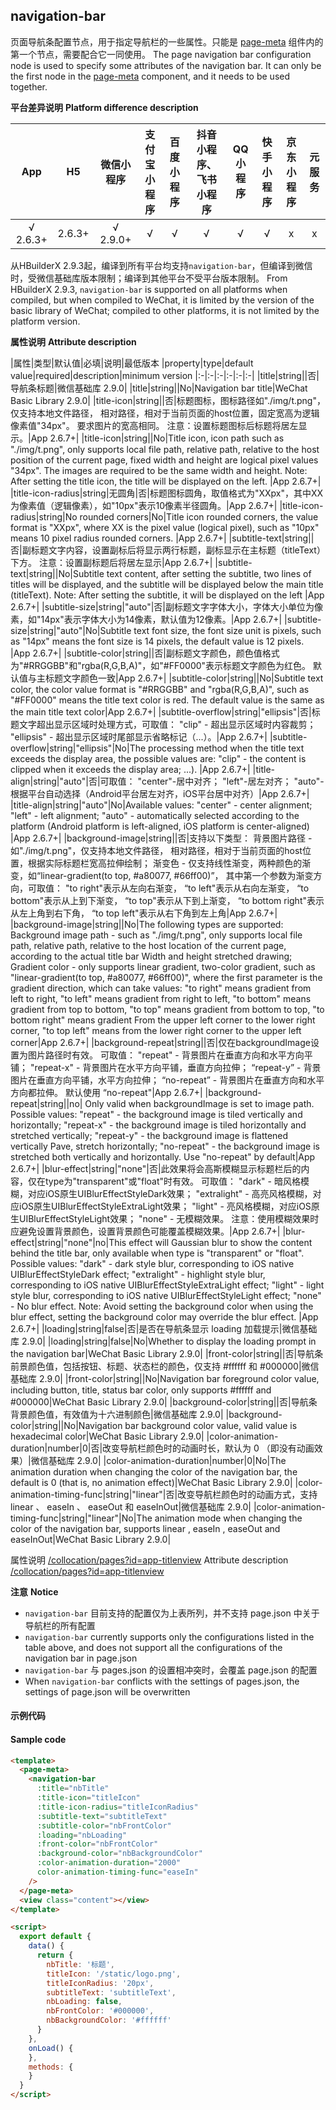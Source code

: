 ## navigation-bar

页面导航条配置节点，用于指定导航栏的一些属性。只能是 [page-meta](https://uniapp.dcloud.io/component/page-meta) 组件内的第一个节点，需要配合它一同使用。
The page navigation bar configuration node is used to specify some attributes of the navigation bar. It can only be the first node in the [page-meta](https://uniapp.dcloud.io/component/page-meta) component, and it needs to be used together.

**平台差异说明**
**Platform difference description**

|App|H5|微信小程序|支付宝小程序|百度小程序|抖音小程序、飞书小程序|QQ小程序|快手小程序|京东小程序|元服务|
|:-:|:-:|:-:|:-:|:-:|:-:|:-:|:-:|:-:|:-:|
|√ 2.6.3+|2.6.3+|√ 2.9.0+|√|√|√|√|√|x|x|

<!-- UNIAPPCOMJSON.navigation-bar.compatibility -->

从HBuilderX 2.9.3起，编译到所有平台均支持`navigation-bar`，但编译到微信时，受微信基础库版本限制；编译到其他平台不受平台版本限制。
From HBuilderX 2.9.3, `navigation-bar` is supported on all platforms when compiled, but when compiled to WeChat, it is limited by the version of the basic library of WeChat; compiled to other platforms, it is not limited by the platform version.

**属性说明**
**Attribute description**

|属性|类型|默认值|必填|说明|最低版本
|property|type|default value|required|description|minimum version
|:-|:-|:-|:-|:-|:-|
|title|string||否|导航条标题|微信基础库 2.9.0|
|title|string||No|Navigation bar title|WeChat Basic Library 2.9.0|
|title-icon|string||否|标题图标，图标路径如"./img/t.png"，仅支持本地文件路径， 相对路径，相对于当前页面的host位置，固定宽高为逻辑像素值"34px"。 要求图片的宽高相同。 注意：设置标题图标后标题将居左显示。|App 2.6.7+|
|title-icon|string||No|Title icon, icon path such as "./img/t.png", only supports local file path, relative path, relative to the host position of the current page, fixed width and height are logical pixel values "34px". The images are required to be the same width and height. Note: After setting the title icon, the title will be displayed on the left. |App 2.6.7+|
|title-icon-radius|string|无圆角|否|标题图标圆角，取值格式为"XXpx"，其中XX为像素值（逻辑像素），如"10px"表示10像素半径圆角。|App 2.6.7+|
|title-icon-radius|string|No rounded corners|No|Title icon rounded corners, the value format is "XXpx", where XX is the pixel value (logical pixel), such as "10px" means 10 pixel radius rounded corners. |App 2.6.7+|
|subtitle-text|string||否|副标题文字内容，设置副标后将显示两行标题，副标显示在主标题（titleText）下方。 注意：设置副标题后将居左显示|App 2.6.7+|
|subtitle-text|string||No|Subtitle text content, after setting the subtitle, two lines of titles will be displayed, and the subtitle will be displayed below the main title (titleText). Note: After setting the subtitle, it will be displayed on the left |App 2.6.7+|
|subtitle-size|string|"auto"|否|副标题文字字体大小，字体大小单位为像素，如"14px"表示字体大小为14像素，默认值为12像素。|App 2.6.7+|
|subtitle-size|string|"auto"|No|Subtitle text font size, the font size unit is pixels, such as "14px" means the font size is 14 pixels, the default value is 12 pixels. |App 2.6.7+|
|subtitle-color|string||否|副标题文字颜色，颜色值格式为"#RRGGBB"和"rgba(R,G,B,A)"，如"#FF0000"表示标题文字颜色为红色。 默认值与主标题文字颜色一致|App 2.6.7+|
|subtitle-color|string||No|Subtitle text color, the color value format is "#RRGGBB" and "rgba(R,G,B,A)", such as "#FF0000" means the title text color is red. The default value is the same as the main title text color|App 2.6.7+|
|subtitle-overflow|string|"ellipsis"|否|标题文字超出显示区域时处理方式，可取值： "clip" - 超出显示区域时内容裁剪； "ellipsis" - 超出显示区域时尾部显示省略标记（...）。|App 2.6.7+|
|subtitle-overflow|string|"ellipsis"|No|The processing method when the title text exceeds the display area, the possible values are: "clip" - the content is clipped when it exceeds the display area; ...). |App 2.6.7+|
|title-align|string|"auto"|否|可取值： "center"-居中对齐； "left"-居左对齐； "auto"-根据平台自动选择（Android平台居左对齐，iOS平台居中对齐）|App 2.6.7+|
|title-align|string|"auto"|No|Available values: "center" - center alignment; "left" - left alignment; "auto" - automatically selected according to the platform (Android platform is left-aligned, iOS platform is center-aligned) |App 2.6.7+|
|background-image|string||否|支持以下类型： 背景图片路径 - 如"./img/t.png"，仅支持本地文件路径， 相对路径，相对于当前页面的host位置，根据实际标题栏宽高拉伸绘制； 渐变色 - 仅支持线性渐变，两种颜色的渐变，如“linear-gradient(to top, #a80077, #66ff00)”， 其中第一个参数为渐变方向，可取值： "to right"表示从左向右渐变， “to left"表示从右向左渐变， “to bottom"表示从上到下渐变， “to top"表示从下到上渐变， “to bottom right"表示从左上角到右下角， “to top left"表示从右下角到左上角|App 2.6.7+|
|background-image|string||No|The following types are supported: Background image path - such as "./img/t.png", only supports local file path, relative path, relative to the host location of the current page, according to the actual title bar Width and height stretched drawing; Gradient color - only supports linear gradient, two-color gradient, such as "linear-gradient(to top, #a80077, #66ff00)", where the first parameter is the gradient direction, which can take values: "to right" means gradient from left to right, "to left" means gradient from right to left, "to bottom" means gradient from top to bottom, "to top" means gradient from bottom to top, "to bottom right" means gradient From the upper left corner to the lower right corner, "to top left" means from the lower right corner to the upper left corner|App 2.6.7+|
|background-repeat|string||否|仅在backgroundImage设置为图片路径时有效。 可取值： "repeat" - 背景图片在垂直方向和水平方向平铺； "repeat-x" - 背景图片在水平方向平铺，垂直方向拉伸； “repeat-y” - 背景图片在垂直方向平铺，水平方向拉伸； “no-repeat” - 背景图片在垂直方向和水平方向都拉伸。 默认使用 “no-repeat"|App 2.6.7+|
|background-repeat|string||no| Only valid when backgroundImage is set to image path. Possible values: "repeat" - the background image is tiled vertically and horizontally; "repeat-x" - the background image is tiled horizontally and stretched vertically; "repeat-y" - the background image is flattened vertically Pave, stretch horizontally; "no-repeat" - the background image is stretched both vertically and horizontally. Use "no-repeat" by default|App 2.6.7+|
|blur-effect|string|"none"|否|此效果将会高斯模糊显示标题栏后的内容，仅在type为"transparent"或"float"时有效。 可取值： "dark" - 暗风格模糊，对应iOS原生UIBlurEffectStyleDark效果； "extralight" - 高亮风格模糊，对应iOS原生UIBlurEffectStyleExtraLight效果； "light" - 亮风格模糊，对应iOS原生UIBlurEffectStyleLight效果； "none" - 无模糊效果。 注意：使用模糊效果时应避免设置背景颜色，设置背景颜色可能覆盖模糊效果。|App 2.6.7+|
|blur-effect|string|"none"|no|This effect will Gaussian blur to show the content behind the title bar, only available when type is "transparent" or "float". Possible values: "dark" - dark style blur, corresponding to iOS native UIBlurEffectStyleDark effect; "extralight" - highlight style blur, corresponding to iOS native UIBlurEffectStyleExtraLight effect; "light" - light style blur, corresponding to iOS native UIBlurEffectStyleLight effect; "none" - No blur effect. Note: Avoid setting the background color when using the blur effect, setting the background color may override the blur effect. |App 2.6.7+|
|loading|string|false|否|是否在导航条显示 loading 加载提示|微信基础库 2.9.0|
|loading|string|false|No|Whether to display the loading prompt in the navigation bar|WeChat Basic Library 2.9.0|
|front-color|string||否|导航条前景颜色值，包括按钮、标题、状态栏的颜色，仅支持 #ffffff 和 #000000|微信基础库 2.9.0|
|front-color|string||No|Navigation bar foreground color value, including button, title, status bar color, only supports #ffffff and #000000|WeChat Basic Library 2.9.0|
|background-color|string||否|导航条背景颜色值，有效值为十六进制颜色|微信基础库 2.9.0|
|background-color|string||No|Navigation bar background color value, valid value is hexadecimal color|WeChat Basic Library 2.9.0|
|color-animation-duration|number|0|否|改变导航栏颜色时的动画时长，默认为 0 （即没有动画效果）|微信基础库 2.9.0|
|color-animation-duration|number|0|No|The animation duration when changing the color of the navigation bar, the default is 0 (that is, no animation effect)|WeChat Basic Library 2.9.0|
|color-animation-timing-func|string|"linear"|否|改变导航栏颜色时的动画方式，支持 linear 、 easeIn 、 easeOut 和 easeInOut|微信基础库 2.9.0|
|color-animation-timing-func|string|"linear"|No|The animation mode when changing the color of the navigation bar, supports linear , easeIn , easeOut and easeInOut|WeChat Basic Library 2.9.0|

属性说明 [/collocation/pages?id=app-titlenview](/collocation/pages?id=app-titlenview)
Attribute description [/collocation/pages?id=app-titlenview](/collocation/pages?id=app-titlenview)

**注意**
**Notice**
- `navigation-bar` 目前支持的配置仅为上表所列，并不支持 page.json 中关于导航栏的所有配置
- `navigation-bar` currently supports only the configurations listed in the table above, and does not support all the configurations of the navigation bar in page.json
- `navigation-bar` 与 pages.json 的设置相冲突时，会覆盖 page.json 的配置
- When `navigation-bar` conflicts with the settings of pages.json, the settings of page.json will be overwritten


#### 示例代码
#### Sample code

```html
<template>
  <page-meta>
    <navigation-bar
      :title="nbTitle"
      :title-icon="titleIcon"
      :title-icon-radius="titleIconRadius"
      :subtitle-text="subtitleText"
      :subtitle-color="nbFrontColor"
      :loading="nbLoading"
      :front-color="nbFrontColor"
      :background-color="nbBackgroundColor"
      :color-animation-duration="2000"
      color-animation-timing-func="easeIn"
    />
  </page-meta>
  <view class="content"></view>
</template>

<script>
  export default {
    data() {
      return {
        nbTitle: '标题',
        titleIcon: '/static/logo.png',
        titleIconRadius: '20px',
        subtitleText: 'subtitleText',
        nbLoading: false,
        nbFrontColor: '#000000',
        nbBackgroundColor: '#ffffff'
      }
    },
    onLoad() {
    },
    methods: {
    }
  }
</script>
```
